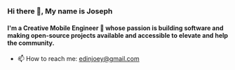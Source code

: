 ### Hi there 👋, My name is Joseph
#### I'm a Creative Mobile Engineer 📱 whose passion is building software and making open-source projects available and accessible to elevate and help the community. 


- 📫 How to reach me: edinjoey@gmail.com 

